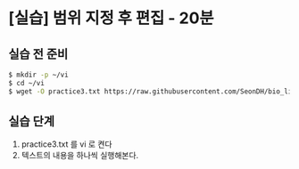 # [실습] 범위 지정 후 편집 - 20분

## 실습 전 준비

```bash
$ mkdir -p ~/vi
$ cd ~/vi
$ wget -O practice3.txt https://raw.githubusercontent.com/SeonDH/bio_linux/refs/heads/master/docs/day2/chapter8/training/practice3.txt
```

## 실습 단계


1. practice3.txt 를 vi 로 켠다
2. 텍스트의 내용을 하나씩 실행해본다.